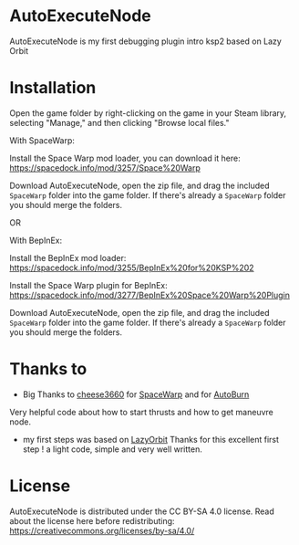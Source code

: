 # AutoExecuteNode

AutoExecuteNode is my first debugging plugin intro ksp2 based on Lazy Orbit 


# Installation

Open the game folder by right-clicking on the game in your Steam library, selecting "Manage," and then clicking "Browse local files."

With SpaceWarp:

Install the Space Warp mod loader, you can download it here:
https://spacedock.info/mod/3257/Space%20Warp

Download AutoExecuteNode, open the zip file, and drag the included `SpaceWarp` folder into the game folder.
If there's already a `SpaceWarp` folder you should merge the folders.

OR

With BepInEx:

Install the BepInEx mod loader:
https://spacedock.info/mod/3255/BepInEx%20for%20KSP%202

Install the Space Warp plugin for BepInEx:
https://spacedock.info/mod/3277/BepInEx%20Space%20Warp%20Plugin

Download AutoExecuteNode, open the zip file, and drag the included `SpaceWarp` folder into the game folder.
If there's already a `SpaceWarp` folder you should merge the folders.

# Thanks to

* Big Thanks to [cheese3660](https://github.com/cheese3660) for [SpaceWarp](https://github.com/Halbann) and for [AutoBurn](https://github.com/cheese3660/AutoBurn)

Very helpful code about how to start thrusts and how to get maneuvre node.

* my first steps was based on [LazyOrbit](https://github.com/Halbann/LazyOrbit)
Thanks for this excellent first step ! a light code, simple and very well written.

# License

AutoExecuteNode is distributed under the CC BY-SA 4.0 license. Read about the license here before redistributing:
https://creativecommons.org/licenses/by-sa/4.0/
